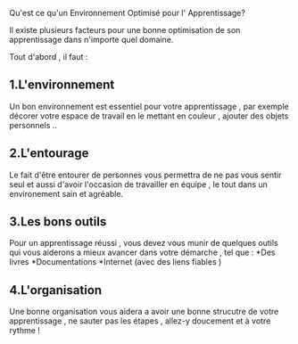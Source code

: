 Qu'est ce qu'un Environnement Optimisé pour l' Apprentissage?

 
Il existe plusieurs facteurs pour une bonne optimisation de son apprentissage dans n'importe quel domaine.
 
Tout d'abord , il faut : 

1.L'environnement
-------------------------
Un bon environnement est essentiel pour votre apprentissage , par exemple décorer votre espace de travail en le mettant en couleur , ajouter des objets personnels ..

2.L'entourage 
------------------------------
Le fait d'être entourer de personnes vous permettra de ne pas vous sentir seul et aussi d'avoir l'occasion de travailler en équipe , le tout dans un environement sain et agréable.

3.Les bons outils 
----------------------------------
Pour un apprentissage réussi , vous devez vous munir de quelques outils qui vous aiderons a mieux avancer dans votre démarche , tel que : 
*Des livres 
*Documentations
*Internet (avec des liens fiables ) 

4.L'organisation 
--------------------------------
Une bonne organisation vous aidera a avoir une bonne strucutre de votre apprentissage , ne sauter pas les étapes , allez-y doucement et à votre rythme !  

 
